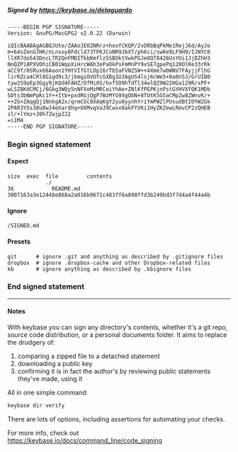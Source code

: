 ##### Signed by https://keybase.io/delaguardo
```
-----BEGIN PGP SIGNATURE-----
Version: GnuPG/MacGPG2 v2.0.22 (Darwin)

iQIcBAABAgAGBQJUte/ZAAoJEOZNRrz+hoofCKQP/2vDRbBqPkMe1RejJ6d/AyJo
m+64sZenG7HK/nLnsoy8Fdcld73TFKJCoNR9JbXT/ph6ci/swKe9LF9H9/IJNYC0
llXR7do543DncLTR2QnFMDITkbKmflz5SBOktXwkPGJeOQT8426UsYUi1JjDZhH3
NnQZPi8PXVOhiCB01WqoXiHrcWAh3ePaOkPsFmMnPY9xSE7gpePq120OlRe33rRk
aCC9f/0SRux66Aaon1YHtVIfGtLOp16rTb5aFVNZSW++4Xme7wbWNV7FAyjjFlhG
lirRZca4CRl8G1gd9c3/jbmgiOVUfcGXBg1UJAgUS4lsj6cWe5+0a0n5J/GrUIB0
tyw2S9pEp3Ggy9jKQd4FAHZ/OfMi0S/hxf5O9hTdTl34wlQZ9W22HGa129R/xPF+
wLSZ8KdCMCj/6Gbg3WQy5nNFXoMzMRCoiYhAe+ZNlKfPEPKjnPstGYHVXfQK1MDb
SDts3bNmPpKc1Y++Itb+pxdRGjQgP7WzMYG9XgObN+8TUtKSG5aCMpZw8ZWnvK/+
++ZG+ZAqgQj1NnkgA2x/qrmCOc8XAqKgY2yu0yynhYriYmPWZlPUsudBtIOYW2Gk
2PAR3Y5s38u0wJ4eXardhq+OXMvqVaJ9Cwxx8akFYVKi1HyZKZewLRmvCP2zQHEB
zl/+lYmz+J0h7ZwjpZJ2
=i1M4
-----END PGP SIGNATURE-----

```

<!-- END SIGNATURES -->

### Begin signed statement 

#### Expect

```
size  exec  file         contents                                                        
            ./                                                                           
36            README.md  3007163a3e12448e868a2a016b0671c483ff6a898ffd3b249bd3f7d4a4f44a4b
```

#### Ignore

```
/SIGNED.md
```

#### Presets

```
git      # ignore .git and anything as described by .gitignore files
dropbox  # ignore .dropbox-cache and other Dropbox-related files    
kb       # ignore anything as described by .kbignore files          
```

<!-- summarize version = 0.0.9 -->

### End signed statement

<hr>

#### Notes

With keybase you can sign any directory's contents, whether it's a git repo,
source code distribution, or a personal documents folder. It aims to replace the drudgery of:

  1. comparing a zipped file to a detached statement
  2. downloading a public key
  3. confirming it is in fact the author's by reviewing public statements they've made, using it

All in one simple command:

```bash
keybase dir verify
```

There are lots of options, including assertions for automating your checks.

For more info, check out https://keybase.io/docs/command_line/code_signing